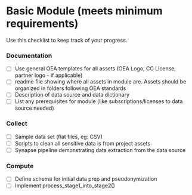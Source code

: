 # Basic Module (meets minimum requirements)
Use this checklist to keep track of your progress.

### Documentation
- [ ] Use general OEA templates for all assets (OEA Logo, CC License, partner logo - if applicable)
- [ ] readme file showing where all assets in module are. Assets should be organized in folders following OEA standards
- [ ] Description of data source and data dictionary
- [ ] List any prerequisites for module (like subscriptions/licenses to data source needed)

### Collect
- [ ] Sample data set (flat files, eg: CSV)
- [ ] Scripts to clean all sensitive data is from project assets
- [ ] Synapse pipeline demonstrating data extraction from the data source

### Compute
- [ ] Define schema for initial data prep and pseudonymization
- [ ] Implement process_stage1_into_stage2()
